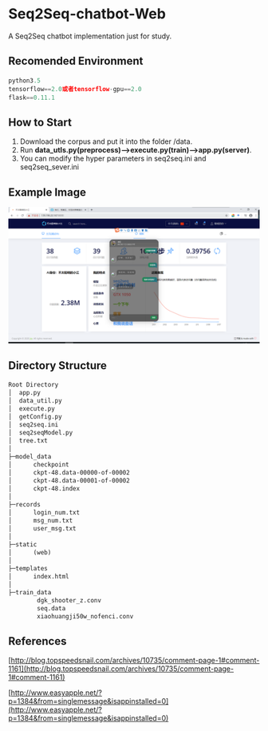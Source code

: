 # Seq2Seq-chatbot-Web
A Seq2Seq chatbot implementation just for study.

## Recomended Environment
```python
python3.5
tensorflow==2.0或者tensorflow-gpu==2.0
flask==0.11.1
```
## How to Start
1. Download the corpus and put it into the folder /data.
2. Run **data_utls.py(preprocess)-->execute.py(train)-->app.py(server)**.
3. You can modify the hyper parameters in seq2seq.ini and seq2seq_sever.ini

## Example Image
![avatar](example_image/main.png)

## Directory Structure
```
Root Directory
│  app.py
│  data_util.py
│  execute.py
│  getConfig.py
│  seq2seq.ini
│  seq2seqModel.py
│  tree.txt
│  
├─model_data
│      checkpoint
│      ckpt-48.data-00000-of-00002
│      ckpt-48.data-00001-of-00002
│      ckpt-48.index
│      
├─records
│      login_num.txt
│      msg_num.txt
│      user_msg.txt
│      
├─static
│      (web)
│                      
├─templates
│      index.html
│      
├─train_data
        dgk_shooter_z.conv
        seq.data
        xiaohuangji50w_nofenci.conv
```

## References
[http://blog.topspeedsnail.com/archives/10735/comment-page-1#comment-1161](http://blog.topspeedsnail.com/archives/10735/comment-page-1#comment-1161)

[http://www.easyapple.net/?p=1384&from=singlemessage&isappinstalled=0](http://www.easyapple.net/?p=1384&from=singlemessage&isappinstalled=0)
